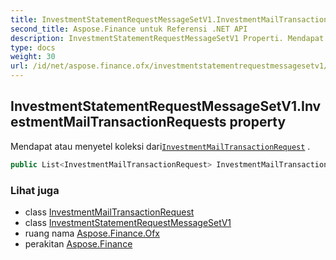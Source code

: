 ```yaml
---
title: InvestmentStatementRequestMessageSetV1.InvestmentMailTransactionRequests
second_title: Aspose.Finance untuk Referensi .NET API
description: InvestmentStatementRequestMessageSetV1 Properti. Mendapat atau menyetel koleksi dariInvestmentMailTransactionRequest .
type: docs
weight: 30
url: /id/net/aspose.finance.ofx/investmentstatementrequestmessagesetv1/investmentmailtransactionrequests/
---
```

## InvestmentStatementRequestMessageSetV1.InvestmentMailTransactionRequests property

Mendapat atau menyetel koleksi dari[`InvestmentMailTransactionRequest`](../../../aspose.finance.ofx.investment/investmentmailtransactionrequest/) .

```csharp
public List<InvestmentMailTransactionRequest> InvestmentMailTransactionRequests { get; set; }
```

### Lihat juga

* class [InvestmentMailTransactionRequest](../../../aspose.finance.ofx.investment/investmentmailtransactionrequest/)
* class [InvestmentStatementRequestMessageSetV1](../)
* ruang nama [Aspose.Finance.Ofx](../../investmentstatementrequestmessagesetv1/)
* perakitan [Aspose.Finance](../../../)


